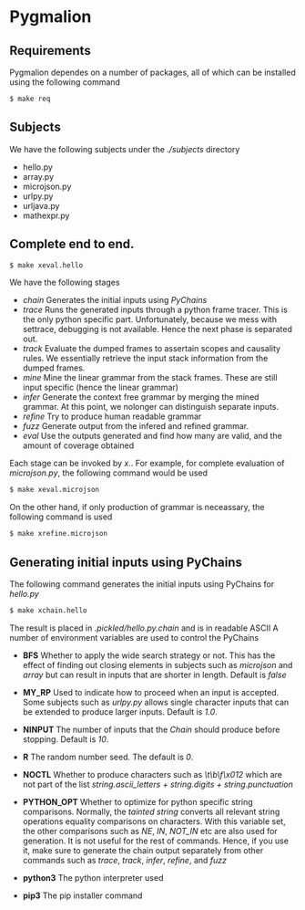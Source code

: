 # Pygmalion

## Requirements

Pygmalion dependes on a number of packages, all of which can be installed using
the following command

```bash
$ make req
```

## Subjects

We have the following subjects under the _./subjects_ directory

* hello.py
* array.py
* microjson.py
* urlpy.py
* urljava.py
* mathexpr.py

## Complete end to end.

```bash
$ make xeval.hello
```

We have the following stages

* _chain_
   Generates the initial inputs using _PyChains_
* _trace_
   Runs the generated inputs through a python frame tracer. This is the only
   python specific part. Unfortunately, because we mess with settrace,
   debugging is not available. Hence the next phase is separated out.
* _track_
   Evaluate the dumped frames to assertain scopes and causality rules. We
   essentially retrieve the input stack information from the dumped frames.
* _mine_
   Mine the linear grammar from the stack frames. These are still input
   specific (hence the linear grammar)
* _infer_
   Generate the context free grammar by merging the mined grammar. At this
   point, we nolonger can distinguish separate inputs.
* _refine_
   Try to produce human readable grammar
* _fuzz_
   Generate output from the infered and refined grammar.
* _eval_
   Use the outputs generated and find how many are valid, and the amount of
   coverage obtained

Each stage can be invoked by _x<stagename>.<subject>_. For example, for
complete evaluation of _microjson.py_, the following command would be used

```bash
$ make xeval.microjson
```

On the other hand, if only production of grammar is neceassary, the following
command is used

```bash
$ make xrefine.microjson
```


## Generating initial inputs using PyChains

The following command generates the initial inputs using PyChains for
_hello.py_

```bash
$ make xchain.hello
```

The result is placed in _.pickled/hello.py.chain_ and is in readable ASCII
A number of environment variables are used to control the PyChains

* **BFS**
   Whether to apply the wide search strategy or not. This has the effect of
   finding out closing elements in subjects such as *microjson* and *array*
   but can result in inputs that are shorter in length. Default is *false*

* **MY_RP**
   Used to indicate how to proceed when an input is accepted. Some subjects such
   as _urlpy.py_ allows single character inputs that can be extended to produce
   larger inputs. Default is *1.0*.

* **NINPUT**
   The number of inputs that the *Chain* should produce before stopping.
   Default is *10*.

* **R**
   The random number seed. The default is *0*.

* **NOCTL**
   Whether to produce characters such as _\t\b\f\x012_ which are not part of
   the list _string.ascii_letters + string.digits + string.punctuation_

* **PYTHON\_OPT**
   Whether to optimize for python specific string comparisons. Normally, the
   _tainted string_ converts all relevant string operations equality comparisons
   on characters. With this variable set, the other comparisons such as
   *NE*, *IN*, *NOT_IN* etc are also used for generation. It is not useful for
   the rest of commands. Hence, if you use it, make sure to generate the chain
   output separately from other commands such as *trace*, *track*, *infer*,
   *refine*, and *fuzz*


* **python3**
   The python interpreter used

* **pip3**
   The pip installer command
